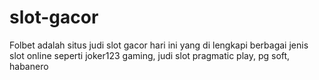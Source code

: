 # slot-gacor
Folbet adalah situs judi slot gacor hari ini yang di lengkapi berbagai jenis slot online seperti joker123 gaming, judi slot pragmatic play, pg soft, habanero

